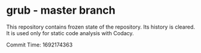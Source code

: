 # grub - master branch

This repository contains frozen state of the repository.
Its history is cleared. It is used only for static code
analysis with Codacy.

Commit Time: 1692174363